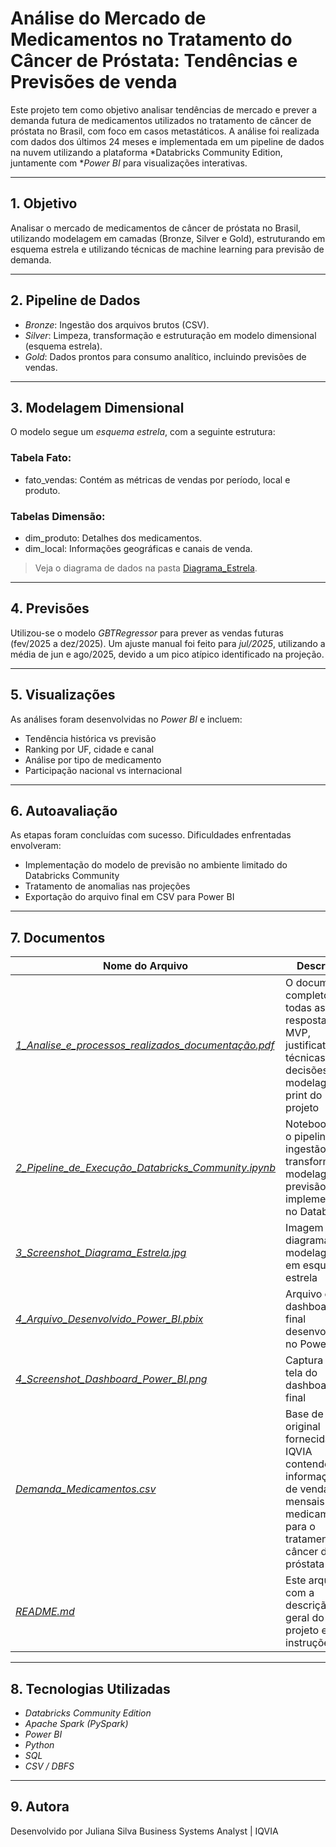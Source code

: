 # Análise do Mercado de Medicamentos no Tratamento do Câncer de Próstata: Tendências e Previsões de venda

Este projeto tem como objetivo analisar tendências de mercado e prever a demanda futura de medicamentos utilizados no tratamento de câncer de próstata no Brasil, com foco em casos metastáticos. A análise foi realizada com dados dos últimos 24 meses e implementada em um pipeline de dados na nuvem utilizando a plataforma *Databricks Community Edition, juntamente com **Power BI* para visualizações interativas.

---

## 1. Objetivo

Analisar o mercado de medicamentos de câncer de próstata no Brasil, utilizando modelagem em camadas (Bronze, Silver e Gold), estruturando em esquema estrela e utilizando técnicas de machine learning para previsão de demanda.

---

## 2. Pipeline de Dados

- *Bronze*: Ingestão dos arquivos brutos (CSV).
- *Silver*: Limpeza, transformação e estruturação em modelo dimensional (esquema estrela).
- *Gold*: Dados prontos para consumo analítico, incluindo previsões de vendas.

---

## 3. Modelagem Dimensional

O modelo segue um *esquema estrela*, com a seguinte estrutura:

### Tabela Fato:
- fato_vendas: Contém as métricas de vendas por período, local e produto.

### Tabelas Dimensão:
- dim_produto: Detalhes dos medicamentos.
- dim_local: Informações geográficas e canais de venda.

> Veja o diagrama de dados na pasta [Diagrama_Estrela](3_Screenshot_Diagrama_Estrela.jpg).

---

## 4. Previsões

Utilizou-se o modelo *GBTRegressor* para prever as vendas futuras (fev/2025 a dez/2025). Um ajuste manual foi feito para *jul/2025*, utilizando a média de jun e ago/2025, devido a um pico atípico identificado na projeção.

---

## 5. Visualizações

As análises foram desenvolvidas no *Power BI* e incluem:

- Tendência histórica vs previsão
- Ranking por UF, cidade e canal
- Análise por tipo de medicamento
- Participação nacional vs internacional

---

## 6. Autoavaliação

As etapas foram concluídas com sucesso. Dificuldades enfrentadas envolveram:

- Implementação do modelo de previsão no ambiente limitado do Databricks Community
- Tratamento de anomalias nas projeções
- Exportação do arquivo final em CSV para Power BI

---

## 7. Documentos

| Nome do Arquivo | Descrição |
|------------------|------------|
| *[1_Analise_e_processos_realizados_documentação.pdf](1_Analise_e_processos_realizados_documentação.pdf)* | O documento completo com todas as respostas do MVP, justificativas técnicas, decisões de modelagem e print do projeto |
| *[2_Pipeline_de_Execução_Databricks_Community.ipynb](2_Pipeline_de_Execução_Databricks_Community.ipynb)* | Notebook com o pipeline de ingestão, transformação, modelagem e previsão implementado no Databricks |
| *[3_Screenshot_Diagrama_Estrela.jpg](3_Screenshot_Diagrama_Estrela.jpg)* | Imagem do diagrama de modelagem em esquema estrela |
| *[4_Arquivo_Desenvolvido_Power_BI.pbix](4_Arquivo_Desenvolvido_Power_BI.pbix)* | Arquivo com o dashboard final desenvolvido no Power BI |
| *[4_Screenshot_Dashboard_Power_BI.png](4_Screenshot_Dashboard_Power_BI.png)* | Captura de tela do dashboard final |
| *[Demanda_Medicamentos.csv](Demanda_Medicamentos.csv)* | Base de dados original fornecida pela IQVIA contendo informações de vendas mensais de medicamentos para o tratamento do câncer de próstata |
| *[README.md](README.md)* | Este arquivo com a descrição geral do projeto e instruções |


---

## 8. Tecnologias Utilizadas

- *Databricks Community Edition*
- *Apache Spark (PySpark)*
- *Power BI*
- *Python*
- *SQL*
- *CSV / DBFS*

---

## 9. Autora

Desenvolvido por Juliana Silva 
Business Systems Analyst | IQVIA
